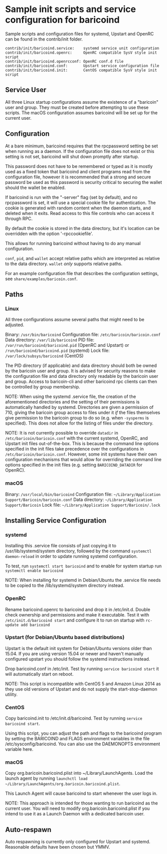 Sample init scripts and service configuration for baricoind
==========================================================

Sample scripts and configuration files for systemd, Upstart and OpenRC
can be found in the contrib/init folder.

    contrib/init/baricoind.service:    systemd service unit configuration
    contrib/init/baricoind.openrc:     OpenRC compatible SysV style init script
    contrib/init/baricoind.openrcconf: OpenRC conf.d file
    contrib/init/baricoind.conf:       Upstart service configuration file
    contrib/init/baricoind.init:       CentOS compatible SysV style init script

Service User
---------------------------------

All three Linux startup configurations assume the existence of a "baricoin" user
and group.  They must be created before attempting to use these scripts.
The macOS configuration assumes baricoind will be set up for the current user.

Configuration
---------------------------------

At a bare minimum, baricoind requires that the rpcpassword setting be set
when running as a daemon.  If the configuration file does not exist or this
setting is not set, baricoind will shut down promptly after startup.

This password does not have to be remembered or typed as it is mostly used
as a fixed token that baricoind and client programs read from the configuration
file, however it is recommended that a strong and secure password be used
as this password is security critical to securing the wallet should the
wallet be enabled.

If baricoind is run with the "-server" flag (set by default), and no rpcpassword is set,
it will use a special cookie file for authentication. The cookie is generated with random
content when the daemon starts, and deleted when it exits. Read access to this file
controls who can access it through RPC.

By default the cookie is stored in the data directory, but it's location can be overridden
with the option '-rpccookiefile'.

This allows for running baricoind without having to do any manual configuration.

`conf`, `pid`, and `wallet` accept relative paths which are interpreted as
relative to the data directory. `wallet` *only* supports relative paths.

For an example configuration file that describes the configuration settings,
see `share/examples/baricoin.conf`.

Paths
---------------------------------

### Linux

All three configurations assume several paths that might need to be adjusted.

Binary:              `/usr/bin/baricoind`
Configuration file:  `/etc/baricoin/baricoin.conf`
Data directory:      `/var/lib/baricoind`
PID file:            `/var/run/baricoind/baricoind.pid` (OpenRC and Upstart) or `/run/baricoind/baricoind.pid` (systemd)
Lock file:           `/var/lock/subsys/baricoind` (CentOS)

The PID directory (if applicable) and data directory should both be owned by the
baricoin user and group. It is advised for security reasons to make the
configuration file and data directory only readable by the baricoin user and
group. Access to baricoin-cli and other baricoind rpc clients can then be
controlled by group membership.

NOTE: When using the systemd .service file, the creation of the aforementioned
directories and the setting of their permissions is automatically handled by
systemd. Directories are given a permission of 710, giving the baricoin group
access to files under it _if_ the files themselves give permission to the
baricoin group to do so (e.g. when `-sysperms` is specified). This does not allow
for the listing of files under the directory.

NOTE: It is not currently possible to override `datadir` in
`/etc/baricoin/baricoin.conf` with the current systemd, OpenRC, and Upstart init
files out-of-the-box. This is because the command line options specified in the
init files take precedence over the configurations in
`/etc/baricoin/baricoin.conf`. However, some init systems have their own
configuration mechanisms that would allow for overriding the command line
options specified in the init files (e.g. setting `BARICOIND_DATADIR` for
OpenRC).

### macOS

Binary:              `/usr/local/bin/baricoind`
Configuration file:  `~/Library/Application Support/Baricoin/baricoin.conf`
Data directory:      `~/Library/Application Support/Baricoin`
Lock file:           `~/Library/Application Support/Baricoin/.lock`

Installing Service Configuration
-----------------------------------

### systemd

Installing this .service file consists of just copying it to
/usr/lib/systemd/system directory, followed by the command
`systemctl daemon-reload` in order to update running systemd configuration.

To test, run `systemctl start baricoind` and to enable for system startup run
`systemctl enable baricoind`

NOTE: When installing for systemd in Debian/Ubuntu the .service file needs to be copied to the /lib/systemd/system directory instead.

### OpenRC

Rename baricoind.openrc to baricoind and drop it in /etc/init.d.  Double
check ownership and permissions and make it executable.  Test it with
`/etc/init.d/baricoind start` and configure it to run on startup with
`rc-update add baricoind`

### Upstart (for Debian/Ubuntu based distributions)

Upstart is the default init system for Debian/Ubuntu versions older than 15.04. If you are using version 15.04 or newer and haven't manually configured upstart you should follow the systemd instructions instead.

Drop baricoind.conf in /etc/init.  Test by running `service baricoind start`
it will automatically start on reboot.

NOTE: This script is incompatible with CentOS 5 and Amazon Linux 2014 as they
use old versions of Upstart and do not supply the start-stop-daemon utility.

### CentOS

Copy baricoind.init to /etc/init.d/baricoind. Test by running `service baricoind start`.

Using this script, you can adjust the path and flags to the baricoind program by
setting the BARICOIND and FLAGS environment variables in the file
/etc/sysconfig/baricoind. You can also use the DAEMONOPTS environment variable here.

### macOS

Copy org.baricoin.baricoind.plist into ~/Library/LaunchAgents. Load the launch agent by
running `launchctl load ~/Library/LaunchAgents/org.baricoin.baricoind.plist`.

This Launch Agent will cause baricoind to start whenever the user logs in.

NOTE: This approach is intended for those wanting to run baricoind as the current user.
You will need to modify org.baricoin.baricoind.plist if you intend to use it as a
Launch Daemon with a dedicated baricoin user.

Auto-respawn
-----------------------------------

Auto respawning is currently only configured for Upstart and systemd.
Reasonable defaults have been chosen but YMMV.
